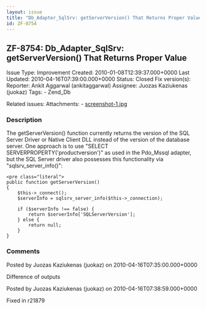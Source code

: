 ```yaml
---
layout: issue
title: "Db_Adapter_SqlSrv: getServerVersion() That Returns Proper Value"
id: ZF-8754
---
```


ZF-8754: Db\_Adapter\_SqlSrv: getServerVersion() That Returns Proper Value
--------------------------------------------------------------------------

 Issue Type: Improvement Created: 2010-01-08T12:39:37.000+0000 Last Updated: 2010-04-16T07:39:00.000+0000 Status: Closed Fix version(s): 
 Reporter:  Ankit Aggarwal (ankitaggarwal)  Assignee:  Juozas Kaziukenas (juokaz)  Tags: - Zend\_Db
 
 Related issues: 
 Attachments: - [screenshot-1.jpg](/issues/secure/attachment/13009/screenshot-1.jpg)
 
### Description

The getServerVersion() function currently returns the version of the SQL Server Driver or Native Client DLL instead of the version of the database server. One approach is to use "SELECT SERVERPROPERTY('productversion')" as used in the Pdo\_Mssql adapter, but the SQL Server driver also possesses this functionality via "sqlsrv\_server\_info()":

 
    <pre class="literal">
    public function getServerVersion()
    {
        $this->_connect();
        $serverInfo = sqlsrv_server_info($this->_connection);
    
        if ($serverInfo !== false) {
            return $serverInfo['SQLServerVersion'];
        } else {
            return null;
        }
    }


 

 

### Comments

Posted by Juozas Kaziukenas (juokaz) on 2010-04-16T07:35:00.000+0000

Difference of outputs

 

 

Posted by Juozas Kaziukenas (juokaz) on 2010-04-16T07:38:59.000+0000

Fixed in r21879

 

 